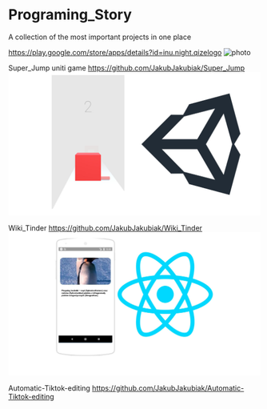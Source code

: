 # Programing_Story

A collection of the most important projects in one place

https://play.google.com/store/apps/details?id=inu.night.qizelogo
![photo](https://play-lh.googleusercontent.com/G6syde95yo0-gbNl-nX51K_TW-JRjTgIHCEj2WVA73vleSFSqQblAUPC-CShtrR5IA=w2560-h1440-rw)

Super_Jump uniti game 
https://github.com/JakubJakubiak/Super_Jump
![photo](https://raw.githubusercontent.com/JakubJakubiak/jakub-jakubiak-blog/master/src/images/super_jump.jpg)

Wiki_Tinder 
https://github.com/JakubJakubiak/Wiki_Tinder
![photo](https://raw.githubusercontent.com/JakubJakubiak/jakub-jakubiak-blog/master/src/images/Reactnativeexpo.jpg)

Automatic-Tiktok-editing
https://github.com/JakubJakubiak/Automatic-Tiktok-editing
